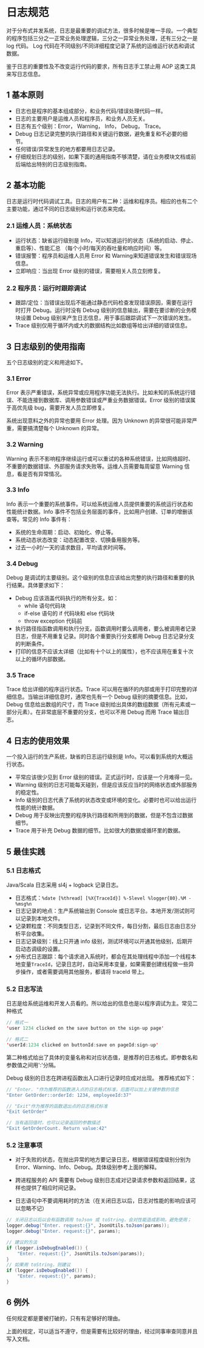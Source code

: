 # 日志规范

对于分布式并发系统，日志是最重要的调试方法，很多时候是唯一手段。一个典型的程序包括三分之一正常业务处理逻辑，三分之一异常业务处理，还有三分之一是 log 代码。 Log 代码在不同级别/不同详细程度记录了系统的运维运行状态和调试数据。

鉴于日志的重要性及不改变运行代码的要求，所有日志手工禁止用 AOP 这类工具来写日志信息。

## 1 基本原则

- 日志也是程序的基本组成部分，和业务代码/错误处理代码一样。
- 日志的主要用户是运维人员和程序员，和业务人员无关。
- 日志有五个级别：Error， Warning， Info， Debug， Trace。
- Debug 日志记录完整的执行路径和关键运行数据，避免重复和不必要的细节。
- 任何错误/异常发生的地方都要用日志记录。
- 仔细规划日志的级别，如果下面的通用指南不够清楚，请在业务模块文档或前后端给出特别的日志级别指南。

## 2 基本功能

日志是运行时代码调试工具。日志的用户有二种：运维和程序员。相应的也有二个主要功能，通过不同的日志级别和运行状态来完成。

### 2.1 运维人员：系统状态

- 运行状态：缺省运行级别是 Info，可以知道运行的状态（系统的启动、停止、重启等）、性能汇总 （每个小时/每天的吞吐量和响应时间）等。
- 错误报警：程序员和运维人员用 Error 和 Warning来知道错误发生和错误现场信息。
- 立即响应：当出现 Error 级别的错误，需要相关人员立刻修复。

### 2.2 程序员：运行时跟踪调试

- 跟踪/定位：当错误出现后不能通过静态代码检查发现错误原因，需要在运行时打开 Debug。运行时没有 Debug 级别的信息输出，需要在要诊断的业务模块设置 Debug 级别来产生日志信息，用于事后跟踪调试下一次错误的发生。
- Trace 级别仅用于循环内或大的数据结构比如数组等给出详细的错误信息。

## 3 日志级别的使用指南

五个日志级别的定义和用途如下。

### 3.1 Error

Error 表示严重错误，系统异常或应用程序功能无法执行。比如未知的系统运行错误、不能连接到数据库、调用参数错误或严重业务数据错误。Error 级别的错误属于高优先级 bug，需要开发人员立即修复。

系统出现意料之外的异常也要用 Error 处理。因为 Unknown 的异常很可能非常严重，需要搞清楚每个 Unknown 的异常。

### 3.2 Warning

Warning 表示不影响程序继续运行或可以重试的各种系统错误，比如网络超时、不重要的数据错误、外部服务请求失败等。运维人员需要每周留意 Warning 信息，看是否有异常情况。

### 3.3 Info

Info 表示一个重要的系统事件。可以给系统运维人员提供重要的系统运行状态和性能统计数据。Info 事件不包括业务层面的事件，比如用户创建、订单的增删该查等。常见的 Info 事件有：

- 系统的生命周期：启动、初始化、停止等。
- 系统动态状态改变：动态配置改变、切换备用服务等。
- 过去一小时/一天的请求数目，平均请求时间等。

### 3.4 Debug

Debug 是调试的主要级别。这个级别的信息应该给出完整的执行路径和重要的执行结果。具体要求如下：

- Debug 应该涵盖代码执行的所有分支。如：
  - while 语句代码块
  - if-else 语句的 if 代码块和 else 代码块
  - throw exception 代码前
- 执行路径指函数调用和执行分支。函数调用时要么调用者，要么被调用者记录日志，但是不用重复记录。同时各个重要执行分支都用 Debug 日志记录分支的判断条件。
- 打印的信息不应该太详细（比如有十个以上的属性），也不应该用在重复十次以上的循环内部数据。

### 3.5 Trace

Trace 给出详细的程序运行状态。Trace 可以用在循环的内部或用于打印完整的详细信息。当输出详细信息时，通常也先有一个 Debug 级别的摘要信息。比如，Debug 信息给出数组的尺寸，而 Trace 级别给出具体的数组数据（所有元素或一部分元素）。在非常底层不重要的分支，也可以不用 Debug 而用 Trace 输出日志。

## 4 日志的使用效果

一个投入运行的生产系统，缺省的日志运行级别是 Info。可以看到系统的大概运行状态。

- 平常应该很少见到 Error 级别的错误。正式运行时，应该是一个月难得一见。
- Warning 级别的日志可能每天碰到，但是应该反应当时的网络状态或外部服务的稳定性。
- Info 级别的日志代表了系统的状态改变或环境的变化。必要时也可以给出运行性能的统计数据。
- Debug 用于反映出完整的程序执行路径和所用到的数据，但是不包含过数据细节。
- Trace 用于补充 Debug 数据的细节。比如很大的数据或循环里的数据。

## 5 最佳实践

### 5.1 日志格式

Java/Scala 日志采用 sl4j + logback 记录日志。

- 日志格式：`%date [%thread] [%X{TraceId}] %-5level %logger{80}.%M - %msg%n`
- 日志记录的地点：生产系统输出到 Console 或日志平台。本地开发/测试则可以记录到本地文件。
- 记录颗粒度：不同类型日志，记录到不同文件，每日分割，最后日志由日志分析平台收集。
- 日志记录级别：线上只开通 info 级别，测试环境可以开通其他级别，后期开启动态调级的设置。
- 分布式日志跟踪：每个请求进入系统时，都会在其处理线程中添加一个线程本地变量`TraceId`，记录日志时，自动采用本变量，如果需要创建线程做一些异步操作，或者需要调用其他服务，都请将 traceId 带上。

### 5.2 日志写法

日志是给系统运维和开发人员看的。所以给出的信息也是以程序调试为主。常见二种格式

```java
// 格式一
'user 1234 clicked on the save button on the sign-up page'

// 格式二
'userId:1234 clicked on buttonId:save on pageId:sign-up'
```

第二种格式给出了具体的变量名称和对应状态值，是推荐的日志格式。即参数名和参数值之间用':'分隔。

Debug 级别的日志在跨进程函数出入口进行记录时应成对出现。 推荐格式如下：

```java
// "Enter. "作为推荐的函数进入点的日志格式标准，后面可以加上关键参数的信息
"Enter GetOrder::orderId: 1234, employeeId:37"

// "Exit"作为推荐的函数退出点的日志格式标准
"Exit GetOrder"

// 当有返回值时，也可以记录返回的参数描述
"Exit GetOrderCount. Return value:42"
```

### 5.2 注意事项

- 对于失败的状态，在抛出异常的地方要记录日志，根据错误程度级别分别为 Error、Warning、Info、Debug。具体级别参考上面的解释。

- 跨进程服务的 API 需要有 Debug 级别日志成对记录请求参数和返回结果，这样也提供了相应时间记录。

- 日志语句中不要调用耗时的方法（在关闭日志以后，日志对性能的影响应该可以忽略不记）

```java
// 关闭日志以后以会有函数调用 toJson 或 toString，会对性能造成影响，避免使用；
logger.debug("Enter. request:{}", JsonUtils.toJson(params));
logger.debug("Enter. request:{}", params);

// 建议的方法
if (logger.isDebugEnabled()) {
    "Enter. request:{}", JsonUtils.toJson(params));
}
// 如果用 toString，则建议
if (logger.isDebugEnabled()) {
    "Enter. request:{}", params);
}
```

## 6 例外

任何规定都是要被打破的，只有有足够好的理由。

上面的规定，可以适当不遵守，但是需要有比较好的理由，经过同事审查同意并且写入文档。
